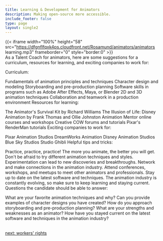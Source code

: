 ```yaml
---
title: Learning & Development for Animators
description: Making open-source more accessible.
include_footer: false
type: page
layout: single2
---
```


{{< iframe width="100%" height="58" src="https://dfgnflfqxk4ps.cloudfront.net/Rosamund/animators/animators learning.mp3" frameborder="0" style="border:0" >}}<br>
As a Talent Coach for animators, here are some suggestions for a curriculum, resources for learning, and exciting companies to work for:

Curriculum:

Fundamentals of animation principles and techniques
Character design and modeling
Storyboarding and pre-production planning
Software skills in programs such as Adobe After Effects, Maya, or Blender
2D and 3D animation techniques
Collaboration and teamwork in a production environment
Resources for learning:

The Animator's Survival Kit by Richard Williams
The Illusion of Life: Disney Animation by Frank Thomas and Ollie Johnston
Animation Mentor online courses and workshops
Creative COW forums and tutorials
Pixar's RenderMan tutorials
Exciting companies to work for:

Pixar Animation Studios
DreamWorks Animation
Disney Animation Studios
Blue Sky Studios
Studio Ghibli
Helpful tips and tricks:

Practice, practice, practice! The more you animate, the better you will get.
Don't be afraid to try different animation techniques and styles. Experimentation can lead to new discoveries and breakthroughs.
Network and make connections in the animation industry. Attend conferences, workshops, and meetups to meet other animators and professionals.
Stay up to date on the latest software and techniques. The animation industry is constantly evolving, so make sure to keep learning and staying current.
Questions the candidate should be able to answer:

What are your favorite animation techniques and why?
Can you provide examples of character designs you have created?
How do you approach storyboarding and pre-production planning?
What are your strengths and weaknesses as an animator?
How have you stayed current on the latest software and techniques in the animation industry?

<br>
<a href="https://insights.workdojos.com/animators/rights">next: workers' rights</a>
</p>